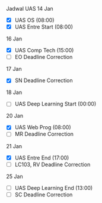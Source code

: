 Jadwal UAS
14 Jan 
- [x] UAS OS (08:00)
- [x] UAS Entre Start (08:00)

16 Jan
- [x] UAS Comp Tech (15:00)
- [ ] EO Deadline Correction 

17 Jan
- [x] SN Deadline Correction

18 Jan
- [ ] UAS Deep Learning Start (00:00)

20 Jan
- [x] UAS Web Prog (08:00)
- [ ] MR Deadline Correction

21 Jan
- [x] UAS Entre End (17:00)
- [ ] LC103, RV Deadline Correction

25 Jan
- [ ] UAS Deep Learning End (13:00)
- [ ] SC Deadline Correction

